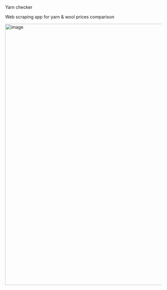 Yarn checker

Web scraping app for yarn & wool prices comparison

<img width="839" alt="image" src="https://github.com/Kaluzhskaia/yarn_checker/assets/16777799/7436d424-fd74-4b10-b91b-8c5611c10bc4">
